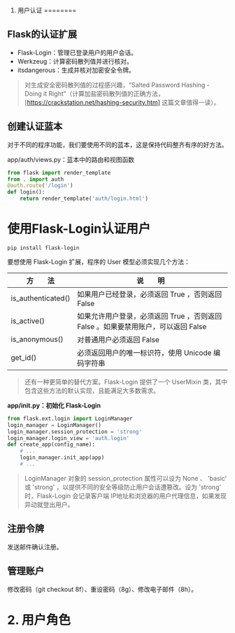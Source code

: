 1. 用户认证
========

Flask的认证扩展
---------------

-   Flask-Login：管理已登录用户的用户会话。
-   Werkzeug：计算密码散列值并进行核对。
-   itsdangerous：生成并核对加密安全令牌。

> 对生成安全密码散列值的过程感兴趣，“Salted Password Hashing - Doing it Right”（计算加盐密码散列值的正确方法，[https://crackstation.net/hashing-security.htm] 这篇文章值得一读）。

创建认证蓝本
------------

对于不同的程序功能，我们要使用不同的蓝本，这是保持代码整齐有序的好方法。

app/auth/views.py：蓝本中的路由和视图函数

```python
from flask import render_template
from . import auth
@auth.route('/login')
def login():
	return render_template('auth/login.html')
```

# 使用Flask-Login认证用户
`pip install flask-login`

要想使用 Flask-Login 扩展，程序的 User 模型必须实现几个方法：

|方　　法 |说　　明|
|-----|------|
|is_authenticated() |如果用户已经登录，必须返回 True ，否则返回 False|
|is_active() |如果允许用户登录，必须返回 True ，否则返回 False 。如果要禁用账户，可以返回 False|
|is_anonymous() |对普通用户必须返回 False|
|get_id() |必须返回用户的唯一标识符，使用 Unicode 编码字符串|

>还有一种更简单的替代方案。Flask-Login 提供了一个 UserMixin 类，其中包含这些方法的默认实现，且能满足大多数需求。


**app/__init__.py：初始化 Flask-Login**
```python
from flask.ext.login import LoginManager
login_manager = LoginManager()
login_manager.session_protection = 'strong'
login_manager.login_view = 'auth.login'
def create_app(config_name):
	# ...
	login_manager.init_app(app)
	# ...
```

>LoginManager 对象的 session_protection 属性可以设为 None 、 'basic' 或 'strong' ，以提供不同的安全等级防止用户会话遭篡改。设为 'strong' 时，Flask-Login 会记录客户端 IP地址和浏览器的用户代理信息，如果发现异动就登出用户。 


## 注册令牌
发送邮件确认注册。


## 管理账户
修改密码（git checkout 8f）、重设密码（8g）、修改电子邮件（8h）。


# 2. 用户角色

